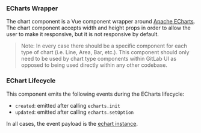 ### ECharts Wrapper

The chart component is a Vue component wrapper around
[Apache ECharts](https://echarts.apache.org/en/api.html#echarts). The chart component accepts width
and height props in order to allow the user to make it responsive, but it is not responsive
by default.

> Note: In every case there should be a specific component for each type of chart
(i.e. Line, Area, Bar, etc.). This component should only need to be used by chart type components
within GitLab UI as opposed to being used directly within any other codebase.

### EChart Lifecycle

This component emits the following events during the ECharts lifecycle:

- `created`: emitted after calling `echarts.init`
- `updated`: emitted after calling `echarts.setOption`

In all cases, the event payload is the
[echart instance](https://echarts.apache.org/en/api.html#echartsInstance).
